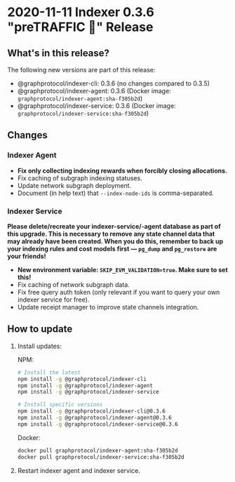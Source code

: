 # 2020-11-11 Indexer 0.3.6 "preTRAFFIC 🚦" Release

## What's in this release?

The following new versions are part of this release:

- @graphprotocol/indexer-cli: 0.3.6 (no changes compared to 0.3.5)
- @graphprotocol/indexer-agent: 0.3.6 (Docker image: `graphprotocol/indexer-agent:sha-f305b2d`)
- @graphprotocol/indexer-service: 0.3.6 (Docker image: `graphprotocol/indexer-service:sha-f305b2d`)

## Changes

### Indexer Agent

- **Fix only collecting indexing rewards when forcibly closing allocations.**
- Fix caching of subgraph indexing statuses.
- Update network subgraph deployment.
- Document (in help text) that `--index-node-ids` is comma-separated.

### Indexer Service

**Please delete/recreate your indexer-service/-agent database as part of this
upgrade. This is necessary to remove any state channel data that may already
have been created. When you do this, remember to back up your indexing rules
and cost models first — `pg_dump` and `pg_restore` are your friends!**

- **New environment variable: `SKIP_EVM_VALIDATION=true`. Make sure to set this!**
- Fix caching of network subgraph data.
- Fix free query auth token (only relevant if you want to query your own indexer service for free).
- Update receipt manager to improve state channels integration.

## How to update

1. Install updates:

   NPM:

   ```sh
   # Install the latest
   npm install -g @graphprotocol/indexer-cli
   npm install -g @graphprotocol/indexer-agent
   npm install -g @graphprotocol/indexer-service

   # Install specific versions
   npm install -g @graphprotocol/indexer-cli@0.3.6
   npm install -g @graphprotocol/indexer-agent@0.3.6
   npm install -g @graphprotocol/indexer-service@0.3.6
   ```

   Docker:

   ```sh
   docker pull graphprotocol/indexer-agent:sha-f305b2d
   docker pull graphprotocol/indexer-service:sha-f305b2d
   ```

2. Restart indexer agent and indexer service.
